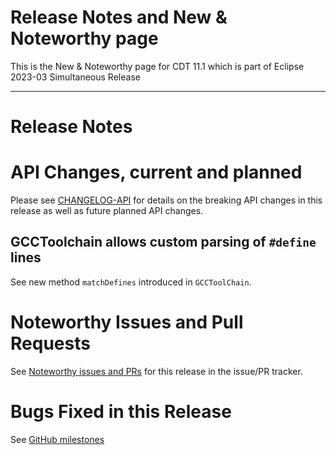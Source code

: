 # Release Notes and New & Noteworthy page

This is the New & Noteworthy page for CDT 11.1 which is part of Eclipse 2023-03 Simultaneous Release

---

# Release Notes



# API Changes, current and planned

Please see [CHANGELOG-API](CHANGELOG-API.md) for details on the breaking API changes in this release as well as future planned API changes.

## GCCToolchain allows custom parsing of `#define` lines

See new method `matchDefines` introduced in `GCCToolChain`.
# Noteworthy Issues and Pull Requests

See [Noteworthy issues and PRs](https://github.com/eclipse-cdt/cdt/issues?q=is%3Aclosed+label%3Anoteworthy+milestone%3A11.1.0) for this release in the issue/PR tracker.

# Bugs Fixed in this Release

See [GitHub milestones](https://github.com/eclipse-cdt/cdt/milestone/3?closed=1)
